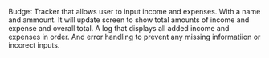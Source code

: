 Budget Tracker that allows user to input income and expenses. With a name and ammount. It will update screen to show total amounts of income and expense and overall total. A log that displays all added income and expenses in order. And error handling to prevent any missing informatiion or incorect inputs.